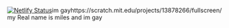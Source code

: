 [![Netlify Status](https://api.netlify.com/api/v1/badges/3ebf60dc-6748-4888-965d-11b5049a2c29/deploy-status)](https://app.netlify.com/sites/fun-miles1/deploys)im gayhttps://scratch.mit.edu/projects/13878266/fullscreen/ my Real name is miles and im gay